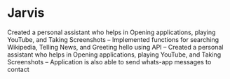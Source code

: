 # Jarvis
Created a personal assistant who helps in Opening applications, playing YouTube, and Taking Screenshots
– Implemented functions for searching Wikipedia, Telling News, and Greeting hello using API
– Created a personal assistant who helps in Opening applications, playing YouTube, and Taking Screenshots
– Application is also able to send whats-app messages to contact
